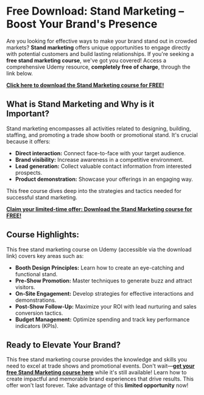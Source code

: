 # Free Download: Stand Marketing – Boost Your Brand's Presence

Are you looking for effective ways to make your brand stand out in crowded markets? **Stand marketing** offers unique opportunities to engage directly with potential customers and build lasting relationships. If you're seeking a **free stand marketing course**, we've got you covered! Access a comprehensive Udemy resource, **completely free of charge**, through the link below.

[**Click here to download the Stand Marketing course for FREE!**](https://udemywork.com/stand-marketing)

## What is Stand Marketing and Why is it Important?

Stand marketing encompasses all activities related to designing, building, staffing, and promoting a trade show booth or promotional stand. It's crucial because it offers:

*   **Direct interaction:** Connect face-to-face with your target audience.
*   **Brand visibility:** Increase awareness in a competitive environment.
*   **Lead generation:** Collect valuable contact information from interested prospects.
*   **Product demonstration:** Showcase your offerings in an engaging way.

This free course dives deep into the strategies and tactics needed for successful stand marketing.

[**Claim your limited-time offer: Download the Stand Marketing course for FREE!**](https://udemywork.com/stand-marketing)

## Course Highlights:

This free stand marketing course on Udemy (accessible via the download link) covers key areas such as:

*   **Booth Design Principles:** Learn how to create an eye-catching and functional stand.
*   **Pre-Show Promotion:** Master techniques to generate buzz and attract visitors.
*   **On-Site Engagement:** Develop strategies for effective interactions and demonstrations.
*   **Post-Show Follow-Up:** Maximize your ROI with lead nurturing and sales conversion tactics.
*   **Budget Management:** Optimize spending and track key performance indicators (KPIs).

## Ready to Elevate Your Brand?

This free stand marketing course provides the knowledge and skills you need to excel at trade shows and promotional events. Don't wait—**[get your free Stand Marketing course here](https://udemywork.com/stand-marketing)** while it's still available! Learn how to create impactful and memorable brand experiences that drive results. This offer won't last forever. Take advantage of this **limited opportunity** now!

